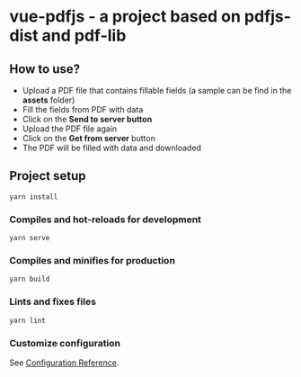 # vue-pdfjs - a project based on pdfjs-dist and pdf-lib

## How to use?
- Upload a PDF file that contains fillable fields (a sample can be find in the **assets** folder)
- Fill the fields from PDF with data
- Click on the **Send to server button**
- Upload the PDF file again
- Click on the **Get from server** button
- The PDF will be filled with data and downloaded

## Project setup
```
yarn install
```

### Compiles and hot-reloads for development
```
yarn serve
```

### Compiles and minifies for production
```
yarn build
```

### Lints and fixes files
```
yarn lint
```

### Customize configuration
See [Configuration Reference](https://cli.vuejs.org/config/).
